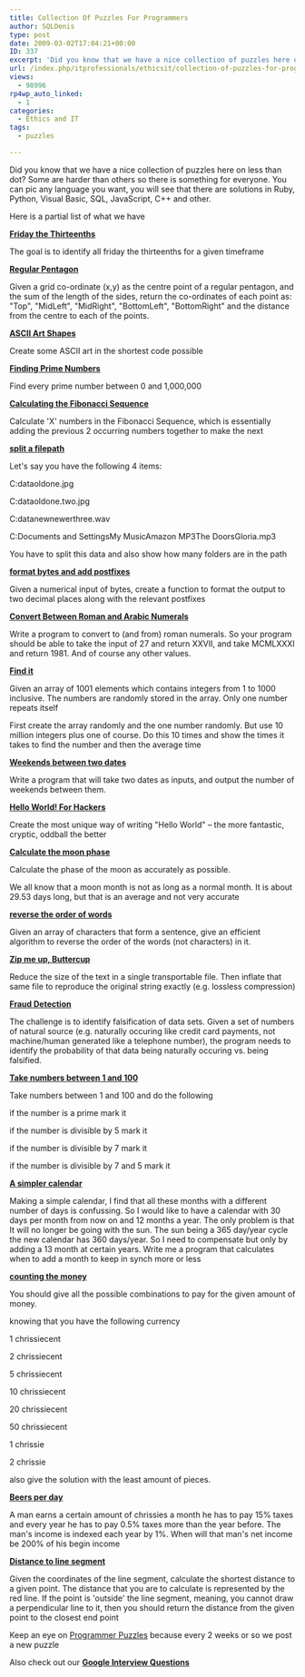 ```yaml
---
title: Collection Of Puzzles For Programmers
author: SQLDenis
type: post
date: 2009-03-02T17:04:21+00:00
ID: 337
excerpt: 'Did you know that we have a nice collection of puzzles here on less than dot? Some are harder than others so there is something for everyone. You can pic any language you want, you will see that there are solutions in Ruby, Python, Visual Basic, SQL, Ja&hellip;'
url: /index.php/itprofessionals/ethicsit/collection-of-puzzles-for-programmers/
views:
  - 98996
rp4wp_auto_linked:
  - 1
categories:
  - Ethics and IT
tags:
  - puzzles

---
```

Did you know that we have a nice collection of puzzles here on less than dot? Some are harder than others so there is something for everyone. You can pic any language you want, you will see that there are solutions in Ruby, Python, Visual Basic, SQL, JavaScript, C++ and other.

Here is a partial list of what we have 

**[Friday the Thirteenths][1]**
  
The goal is to identify all friday the thirteenths for a given timeframe

**[Regular Pentagon][2]**
  
Given a grid co-ordinate (x,y) as the centre point of a regular pentagon, and the sum of the length of the sides, return the co-ordinates of each point as: "Top", "MidLeft", "MidRight", "BottomLeft", "BottomRight" and the distance from the centre to each of the points.

**[ASCII Art Shapes][3]**
  
Create some ASCII art in the shortest code possible

**[Finding Prime Numbers][4]**
  
Find every prime number between 0 and 1,000,000

**[Calculating the Fibonacci Sequence][5]**
  
Calculate 'X' numbers in the Fibonacci Sequence, which is essentially adding the previous 2 occurring numbers together to make the next 

**[split a filepath][6]**
  
Let's say you have the following 4 items:

C:dataoldone.jpg
  
C:dataoldone.two.jpg
  
C:datanewnewerthree.wav
  
C:Documents and SettingsMy MusicAmazon MP3The DoorsGloria.mp3

You have to split this data and also show how many folders are in the path

**[format bytes and add postfixes][7]**
  
Given a numerical input of bytes, create a function to format the output to two decimal places along with the relevant postfixes

**[Convert Between Roman and Arabic Numerals][8]**
  
Write a program to convert to (and from) roman numerals. So your program should be able to take the input of 27 and return XXVII, and take MCMLXXXI and return 1981. And of course any other values. 

**[Find it][9]**
  
Given an array of 1001 elements which contains integers from 1 to 1000 inclusive. The numbers are randomly stored in the array. Only one number repeats itself
  
First create the array randomly and the one number randomly. But use 10 million integers plus one of course. Do this 10 times and show the times it takes to find the number and then the average time

**[Weekends between two dates][10]**
  
Write a program that will take two dates as inputs, and output the number of weekends between them.

**[Hello World! For Hackers][11]**
  
Create the most unique way of writing "Hello World" – the more fantastic, cryptic, oddball the better 

**[Calculate the moon phase][12]**
  
Calculate the phase of the moon as accurately as possible.
  
We all know that a moon month is not as long as a normal month. It is about 29.53 days long, but that is an average and not very accurate

**[reverse the order of words][13]**
  
Given an array of characters that form a sentence, give an efficient algorithm to reverse the order of the words (not characters) in it.

**[Zip me up, Buttercup][14]**
  
Reduce the size of the text in a single transportable file. Then inflate that same file to reproduce the original string exactly (e.g. lossless compression)

**[Fraud Detection][15]**
  
The challenge is to identify falsification of data sets. Given a set of numbers of natural source (e.g. naturally occuring like credit card payments, not machine/human generated like a telephone number), the program needs to identify the probability of that data being naturally occuring vs. being falsified. 

**[Take numbers between 1 and 100][16]**
  
Take numbers between 1 and 100 and do the following

if the number is a prime mark it
  
if the number is divisible by 5 mark it
  
if the number is divisible by 7 mark it
  
if the number is divisible by 7 and 5 mark it

**[A simpler calendar][17]**
  
Making a simple calendar, I find that all these months with a different number of days is confussing. So I would like to have a calendar with 30 days per month from now on and 12 months a year. The only problem is that It will no longer be going with the sun. The sun being a 365 day/year cycle the new calendar has 360 days/year. So I need to compensate but only by adding a 13 month at certain years. Write me a program that calculates when to add a month to keep in synch more or less

**[counting the money][18]**
  
You should give all the possible combinations to pay for the given amount of money.

knowing that you have the following currency
  
1 chrissiecent
  
2 chrissiecent
  
5 chrissiecent
  
10 chrissiecent
  
20 chrissiecent
  
50 chrissiecent
  
1 chrissie
  
2 chrissie

also give the solution with the least amount of pieces.

**[Beers per day][19]**
  
A man earns a certain amount of chrissies a month he has to pay 15% taxes and every year he has to pay 0.5% taxes more than the year before. The man's income is indexed each year by 1%. When will that man's net income be 200% of his begin income

**[Distance to line segment][20]**
  
Given the coordinates of the line segment, calculate the shortest distance to a given point. The distance that you are to calculate is represented by the red line. If the point is 'outside' the line segment, meaning, you cannot draw a perpendicular line to it, then you should return the distance from the given point to the closest end point

Keep an eye on [Programmer Puzzles][21] because every 2 weeks or so we post a new puzzle

Also check out our **[Google Interview Questions][22]**

 [1]: http://forum.lessthandot.com/viewtopic.php?f=102&t=1608
 [2]: http://forum.lessthandot.com/viewtopic.php?f=102&t=1724
 [3]: http://forum.lessthandot.com/viewtopic.php?f=102&t=1821
 [4]: http://forum.lessthandot.com/viewtopic.php?f=102&t=1938
 [5]: http://forum.lessthandot.com/viewtopic.php?f=102&t=2055
 [6]: http://forum.lessthandot.com/viewtopic.php?f=102&t=2155
 [7]: http://forum.lessthandot.com/viewtopic.php?f=102&t=2245
 [8]: http://forum.lessthandot.com/viewtopic.php?f=102&t=2361
 [9]: http://forum.lessthandot.com/viewtopic.php?f=102&t=2426
 [10]: http://forum.lessthandot.com/viewtopic.php?f=102&t=2510
 [11]: http://forum.lessthandot.com/viewtopic.php?f=102&t=2595
 [12]: http://forum.lessthandot.com/viewtopic.php?f=102&t=2717
 [13]: http://forum.lessthandot.com/viewtopic.php?f=102&t=2893
 [14]: http://forum.lessthandot.com/viewtopic.php?f=102&t=3086
 [15]: http://forum.lessthandot.com/viewtopic.php?f=102&t=3360
 [16]: http://forum.lessthandot.com/viewtopic.php?f=102&t=4315
 [17]: http://forum.lessthandot.com/viewtopic.php?f=102&t=4411
 [18]: http://forum.lessthandot.com/viewtopic.php?f=102&t=4516
 [19]: http://forum.lessthandot.com/viewtopic.php?f=102&t=4594
 [20]: http://forum.lessthandot.com/viewtopic.php?f=102&t=4675
 [21]: http://forum.lessthandot.com/viewforum.php?f=102
 [22]: /index.php/ITProfessionals/EthicsIT/google-interview-questions